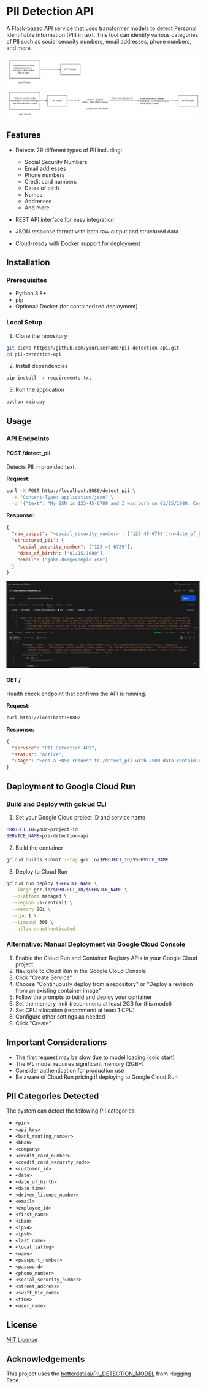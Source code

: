 # PII Detection API

A Flask-based API service that uses transformer models to detect Personal Identifiable Information (PII) in text. This tool can identify various categories of PII such as social security numbers, email addresses, phone numbers, and more.

![PII Detection API Flow](images/pii_image.png)


## Features

- Detects 29 different types of PII including:
  - Social Security Numbers
  - Email addresses
  - Phone numbers
  - Credit card numbers
  - Dates of birth
  - Names
  - Addresses
  - And more

- REST API interface for easy integration
- JSON response format with both raw output and structured data
- Cloud-ready with Docker support for deployment

## Installation

### Prerequisites

- Python 3.8+
- pip
- Optional: Docker (for containerized deployment)

### Local Setup

1. Clone the repository
```bash
git clone https://github.com/yourusername/pii-detection-api.git
cd pii-detection-api
```

2. Install dependencies
```bash
pip install -r requirements.txt
```

3. Run the application
```bash
python main.py
```

## Usage

### API Endpoints

#### POST /detect_pii

Detects PII in provided text.

**Request:**
```bash
curl -X POST http://localhost:8080/detect_pii \
  -H "Content-Type: application/json" \
  -d '{"text": "My SSN is 123-45-6789 and I was born on 01/15/1980. Contact me at john.doe@example.com"}'
```

**Response:**
```json
{
  "raw_output": "<social_security_number> : ['123-45-6789']\n<date_of_birth> : ['01/15/1980']\n<email> : ['john.doe@example.com']",
  "structured_pii": {
    "social_security_number": ["123-45-6789"],
    "date_of_birth": ["01/15/1980"],
    "email": ["john.doe@example.com"]
  }
}
```

![PII Detection API Flow](images/pii-detection-request.png)


#### GET /

Health check endpoint that confirms the API is running.

**Request:**
```bash
curl http://localhost:8080/
```

**Response:**
```json
{
  "service": "PII Detection API",
  "status": "active",
  "usage": "Send a POST request to /detect_pii with JSON data containing a \"text\" field"
}
```

## Deployment to Google Cloud Run

### Build and Deploy with gcloud CLI

1. Set your Google Cloud project ID and service name
```bash
PROJECT_ID=your-project-id
SERVICE_NAME=pii-detection-api
```

2. Build the container
```bash
gcloud builds submit --tag gcr.io/$PROJECT_ID/$SERVICE_NAME
```

3. Deploy to Cloud Run
```bash
gcloud run deploy $SERVICE_NAME \
  --image gcr.io/$PROJECT_ID/$SERVICE_NAME \
  --platform managed \
  --region us-central1 \
  --memory 2Gi \
  --cpu 1 \
  --timeout 300 \
  --allow-unauthenticated
```

### Alternative: Manual Deployment via Google Cloud Console

1. Enable the Cloud Run and Container Registry APIs in your Google Cloud project
2. Navigate to Cloud Run in the Google Cloud Console
3. Click "Create Service"
4. Choose "Continuously deploy from a repository" or "Deploy a revision from an existing container image"
5. Follow the prompts to build and deploy your container
6. Set the memory limit (recommend at least 2GB for this model)
7. Set CPU allocation (recommend at least 1 CPU)
8. Configure other settings as needed
9. Click "Create"

## Important Considerations

- The first request may be slow due to model loading (cold start)
- The ML model requires significant memory (2GB+)
- Consider authentication for production use
- Be aware of Cloud Run pricing if deploying to Google Cloud Run

## PII Categories Detected

The system can detect the following PII categories:
- `<pin>`
- `<api_key>`
- `<bank_routing_number>`
- `<bban>`
- `<company>`
- `<credit_card_number>`
- `<credit_card_security_code>`
- `<customer_id>`
- `<date>`
- `<date_of_birth>`
- `<date_time>`
- `<driver_license_number>`
- `<email>`
- `<employee_id>`
- `<first_name>`
- `<iban>`
- `<ipv4>`
- `<ipv6>`
- `<last_name>`
- `<local_latlng>`
- `<name>`
- `<passport_number>`
- `<password>`
- `<phone_number>`
- `<social_security_number>`
- `<street_address>`
- `<swift_bic_code>`
- `<time>`
- `<user_name>`

## License

[MIT License](LICENSE)

## Acknowledgements

This project uses the [betterdataai/PII_DETECTION_MODEL](https://huggingface.co/betterdataai/PII_DETECTION_MODEL) from Hugging Face.
